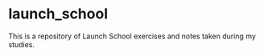# launch_school

This is a repository of Launch School exercises and notes taken during my studies.

